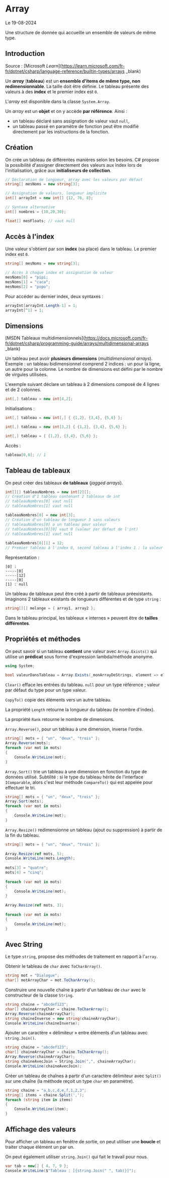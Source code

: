 # Array

Le 19-08-2024

Une structure de donnée qui accueille un ensemble de valeurs de même type.

## Introduction 

Source : [Microsoft *Learn*](https://learn.microsoft.com/fr-fr/dotnet/csharp/language-reference/builtin-types/arrays _blank)

Un ***array*** (**tableau**) est un **ensemble d'items de même type, non redimensionnable**. La taille doit être définie. Le tableau présente des valeurs à des **index** et le premier index est `0`.

L'*array* est disponible dans la classe `System.Array`.

Un *array* est un **objet** et on y accède **par référence**. Ainsi :
- un tableau déclaré sans assignation de valeur vaut `null`,
- un tableau passé en paramètre de fonction peut être modifié directement par les instructions de la fonction.

## Création

On crée un tableau de différentes manières selon les besoins. C# propose la possibilité d'assigner directement des valeurs aux index lors de l'initialisation, grâce aux **initialiseurs de collection**.

```C#
// Déclaration de longueur, array avec les valeurs par défaut
string[] mesNoms = new string[3]; 
```

```C#
// Assignation de valeurs, longueur implicite
int[] arrayInt = new int[] {12, 76, 8}; 

// Syntaxe alternative
int[] nombres = {10,20,30}; 
```

```C#
float[] mesFloats; // vaut null
```

## Accès à l'index

Une valeur s'obtient par son **index** (sa place) dans le tableau. Le premier index est `0`. 

```C#
string[] mesNoms = new string[3];
	
// Accès à chaque index et assignation de valeur
mesNoms[0] = "pipi;
mesNoms[1] = "caca";
mesNoms[2] = "popo";
```

Pour accéder au dernier index, deux syntaxes :

```C#
arrayInt[arrayInt.Length-1] = 1; 
arrayInt[^1] = 1;
```

## Dimensions

[MSDN Tableaux multidimensionnels](https://docs.microsoft.com/fr-fr/dotnet/csharp/programming-guide/arrays/multidimensional-arrays _blank)

Un tableau peut avoir **plusieurs dimensions** (*multidimensional arrays*). Exemple : un tableau bidimensionnel comprend 2 indices : un pour la ligne, un autre pour la colonne. Le nombre de dimensions est défini par le nombre de virgules utilisées.

L'exemple suivant déclare un tableau à 2 dimensions composé de 4 lignes et de 2 colonnes.

```C#
int[,] tableau = new int[4,2]; 
```

Initialisations :

```C#
int[,] tableau = new int[,] { {1,2}, {3,4}, {5,6} };
```

```C#
int[,] tableau = new int[3,2] { {1,2}, {3,4}, {5,6} };
```

```C#
int[,] tableau = { {1,2}, {3,4}, {5,6} };
```

Accès :

```C#
tableau[0,0]; // 1
```

## Tableau de tableaux

On peut créer des tableaux **de tableaux** (*jagged arrays*).

```C#
int[][] tableauNombres = new int[2][]; 
// Création d'1 tableau contenant 2 tableaux de int
// tableauNombres[0] vaut null
// tableauNombres[1] vaut null

tableauNombres[0] = new int[3];
// Création d'un tableau de longueur 3 sans valeurs
// tableauNombres[0] a un tableau pour valeur
// tableauNombres[0][0] vaut 0 (valeur par défaut de l'int)
// tableauNombres[1] vaut null
	
tableauNombres[0][1] = 12;
// Premier tableau à l'index 0, second tableau à l'index 1 : la valeur est 12
```

Représentation :

```
[0] :
-----[0]
-----[12]
-----[0]
[1] : null
```

Un tableau de tableaux peut être créé à partir de tableaux préexistants. Imaginons 2 tableaux existants de longueurs différentes et de type `string` :

```C#
string[][] melange = { array1, array2 };
```

Dans le tableau principal, les tableaux « internes » peuvent être de **tailles différentes**.

## Propriétés et méthodes

On peut savoir si un tableau **contient** une valeur avec `Array.Exists()` qui utilise un **prédicat** sous forme d'expression lambda/méthode anonyme.

```C#
using System;
	
bool valeurDansTableau = Array.Exists(_monArrayDeStrings, element => element == "Mon String");
```

`Clear()` efface les entrées du tableau. `null` pour un type référence ; valeur par défaut du type pour un type valeur.

`CopyTo()` copie des éléments vers un autre tableau.

La propriété `Length` retourne la longueur du tableau (le nombre d'index).

La propriété `Rank` retourne le nombre de dimensions.

`Array.Reverse()`, pour un tableau à une dimension, inverse l'ordre.

```C#
string[] mots = { "un", "deux", "trois" };
Array.Reverse(mots);
foreach (var mot in mots)
{
    Console.WriteLine(mot);
}
```

`Array.Sort()` trie un tableau à une dimension en fonction du type de données utilisé. Subtilité : si le type du tableau hérite de l'interface `IComparable`, alors c'est leur méthode `CompareTo()` qui est appelée pour effectuer le tri.

```C#
string[] mots = { "un", "deux", "trois" };
Array.Sort(mots);
foreach (var mot in mots)
{
    Console.WriteLine(mot);
}
```

`Array.Resize()` redimensionne un tableau (ajout ou suppression) à partir de la fin du tableau.

```C#
string[] mots = { "un", "deux", "trois" };
	
Array.Resize(ref mots, 5);
Console.WriteLine(mots.Length);
	
mots[3] = "quatre";
mots[4] = "cinq";
	
foreach (var mot in mots)
{
    Console.WriteLine(mot);
}
	
Array.Resize(ref mots, 3);
	
foreach (var mot in mots)
{
    Console.WriteLine(mot);
}
```

## Avec String

Le type `string`, propose des méthodes de traitement en rapport à l'`array`.

Obtenir le tableau de `char` avec `ToCharArray()`.

```C#
string mot = "Dialogue";
char[] motArrayChar = mot.ToCharArray();
```

Construire une nouvelle chaîne à partir d'un tableau de `char` avec le constructeur de la classe `String`.

```C#
string chaine = "abcdef123";
char[] chaineArrayChar = chaine.ToCharArray();
Array.Reverse(chaineArrayChar);
string chaineInverse = new string(chaineArrayChar);
Console.WriteLine(chaineInverse);
```

Ajouter un caractère « délimiteur » entre éléments d'un tableau avec `string.Join()`.

```C#
string chaine = "abcdef123";
char[] chaineArrayChar = chaine.ToCharArray();
Array.Reverse(chaineArrayChar);
string chaineAvecJoin = String.Join(",", chaineArrayChar);
Console.WriteLine(chaineAvecJoin);
```

Créer un tableau de chaînes à partir d'un caractère délimiteur avec `Split()` sur une chaîne (la méthode reçoit un type `char` en paramètre).

```C#
string chaine = "a,b,c,d,e,f,1,2,3";
string[] items = chaine.Split(',');
foreach (string item in items)
{
    Console.WriteLine(item);
}
```

## Affichage des valeurs

Pour afficher un tableau en fenêtre de sortie, on peut utiliser une **boucle** et traiter chaque élément un par un.

On peut également utiliser `string.Join()` qui fait le travail pour nous.

```C#
var tab = new[] { 4, 7, 9 };
Console.WriteLine($"Tableau : [{string.Join(" ", tab)}]");
```
